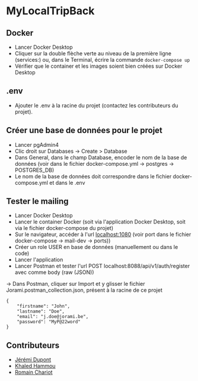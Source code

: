 # MyLocalTripBack

## Docker
* Lancer Docker Desktop
* Cliquer sur la double flèche verte au niveau de la première ligne (services:) ou, dans le Terminal, écrire la commande ````docker-compose up````
* Vérifier que le container et les images soient bien créées sur Docker Desktop

## .env
* Ajouter le .env à la racine du projet (contactez les contributeurs du projet).

## Créer une base de données pour le projet
* Lancer pgAdmin4
* Clic droit sur Databases -> Create > Database
* Dans General, dans le champ Database, encoder le nom de la base de données (voir dans le fichier docker-compose.yml -> postgres -> POSTGRES_DB)
* Le nom de la base de données doit correspondre dans le fichier docker-compose.yml et dans le .env

## Tester le mailing
* Lancer Docker Desktop
* Lancer le container Docker (soit via l'application Docker Desktop, soit via le fichier docker-compose du projet)
* Sur le navigateur, accéder à l'url [localhost:1080](http://localhost:1080/#/) (voir port dans le fichier docker-compose -> mail-dev -> ports))
* Créer un role USER en base de données (manuellement ou dans le code)
* Lancer l'application
* Lancer Postman et tester l'url POST localhost:8088/api/v1/auth/register avec comme body (raw (JSON))

-> Dans Postman, cliquer sur Import et y glisser le fichier Jorami.postman_collection.json, présent à la racine de ce projet
```
{
    "firstname": "John",
    "lastname": "Doe",
    "email": "j.doe@jorami.be",
    "password": "MyP@22word"
}
```
    

## Contributeurs
- [Jérémi Dupont](https://github.com/jeremid)
- [Khaled Hammou](https://github.com/khaled2510)
- [Romain Chariot](https://github.com/NidalosMorphine)

